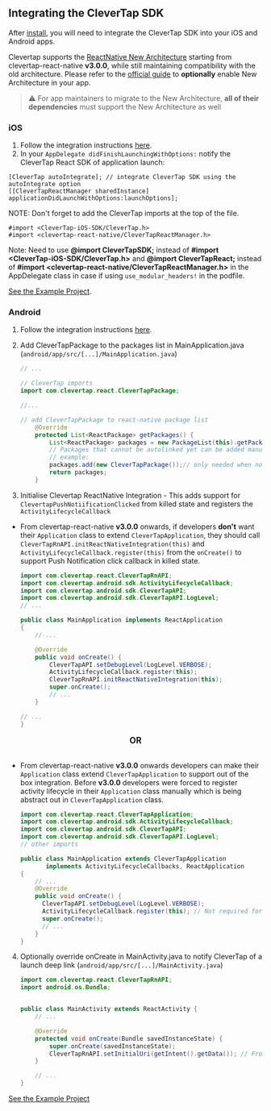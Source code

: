 ## Integrating the CleverTap SDK

After [install](./install.md), you will need to integrate the CleverTap SDK into your iOS and Android apps.

Clevertap supports the [ReactNative New Architecture](https://reactnative.dev/docs/the-new-architecture/landing-page) starting from clevertap-react-native **v3.0.0**, while still maintaining compatibility with the old architecture. Please refer to the [official guide](https://github.com/reactwg/react-native-new-architecture/blob/main/docs/enable-apps.md) to **optionally** enable New Architecture in your app.

> ⚠️ For app maintainers to migrate to the New Architecture, **all of their dependencies** must support the New Architecture as well


### iOS
1. Follow the integration instructions [here](https://developer.clevertap.com/docs/react-native-quick-start-guide#ios-integration).
2. In your `AppDelegate didFinishLaunchingWithOptions:` notify the CleverTap React SDK of application launch:
```objc
[CleverTap autoIntegrate]; // integrate CleverTap SDK using the autoIntegrate option
[[CleverTapReactManager sharedInstance] applicationDidLaunchWithOptions:launchOptions];
```
NOTE:  Don't forget to add the CleverTap imports at the top of the file.
```objc
#import <CleverTap-iOS-SDK/CleverTap.h>
#import <clevertap-react-native/CleverTapReactManager.h>
```

Note: Need to use **@import CleverTapSDK;** instead of **#import <CleverTap-iOS-SDK/CleverTap.h>** and **@import CleverTapReact;** instead of **#import <clevertap-react-native/CleverTapReactManager.h>** in the AppDelegate class in case if using ```use_modular_headers!``` in the podfile.

[See the Example Project](/Example/ios/Example/AppDelegate.mm).

### Android
1. Follow the integration instructions [here](https://developer.clevertap.com/docs/react-native-quick-start-guide#android-integration).

2. Add CleverTapPackage to the packages list in MainApplication.java (`android/app/src/[...]/MainApplication.java`)
    ```java
    // ...
    
    // CleverTap imports
    import com.clevertap.react.CleverTapPackage;
    
    //...
    
    // add CleverTapPackage to react-native package list
        @Override
        protected List<ReactPackage> getPackages() {
            List<ReactPackage> packages = new PackageList(this).getPackages();
            // Packages that cannot be autolinked yet can be added manually here, for
            // example:
            packages.add(new CleverTapPackage());// only needed when not auto-linking
            return packages;
        }
    ```

3. Initialise Clevertap ReactNative Integration - This adds support for `ClevertapPushNotiificationClicked` from killed state and registers the `ActivityLifecycleCallback`
- <a name="step3a"></a>From clevertap-react-native **v3.0.0** onwards, if developers **don't** want their `Application` class to extend `CleverTapApplication`, they should call `CleverTapRnAPI.initReactNativeIntegration(this)` and `ActivityLifecycleCallback.register(this)` from the `onCreate()` to support Push Notification click callback in killed state.

    ```java
    import com.clevertap.react.CleverTapRnAPI;
    import com.clevertap.android.sdk.ActivityLifecycleCallback;
    import com.clevertap.android.sdk.CleverTapAPI;
    import com.clevertap.android.sdk.CleverTapAPI.LogLevel;
    // ...
    
    public class MainApplication implements ReactApplication 
    {
        // ...
    
        @Override
        public void onCreate() {
            CleverTapAPI.setDebugLevel(LogLevel.VERBOSE);
            ActivityLifecycleCallback.register(this);
            CleverTapRnAPI.initReactNativeIntegration(this);
            super.onCreate();
            // ...
        }
    
    // ...
    }
    ```

<div style="text-align:center; font-size: larger; font-weight: bold;">OR</div>
<br>

- From clevertap-react-native **v3.0.0** onwards developers can make their `Application` class extend `CleverTapApplication` to support out of the box integration. Before **v3.0.0** developers were forced to register activity lifecycle in their `Application` class manually which is being abstract out in `CleverTapApplication` class.
 
    ```java
    import com.clevertap.react.CleverTapApplication;
    import com.clevertap.android.sdk.ActivityLifecycleCallback;
    import com.clevertap.android.sdk.CleverTapAPI;
    import com.clevertap.android.sdk.CleverTapAPI.LogLevel;
    // other imports
    
    public class MainApplication extends CleverTapApplication
           implements ActivityLifecycleCallbacks, ReactApplication
    {
        // ...
        @Override
        public void onCreate() {
          CleverTapAPI.setDebugLevel(LogLevel.VERBOSE);
          ActivityLifecycleCallback.register(this); // Not required for v3.0.0+
          super.onCreate();
          // ...
        }
    }
    ```
4. <a name="step4"></a> Optionally override onCreate in MainActivity.java to notify CleverTap of a launch deep link  (`android/app/src/[...]/MainActivity.java`)
    ```java
    import com.clevertap.react.CleverTapRnAPI;
    import android.os.Bundle;
   
    
    public class MainActivity extends ReactActivity {
        // ...

        @Override
        protected void onCreate(Bundle savedInstanceState) {
            super.onCreate(savedInstanceState);
            CleverTapRnAPI.setInitialUri(getIntent().getData()); // From v3.0.0+
    	}

        // ...
    }
    ```

[See the Example Project](/Example/app/App.js) 

